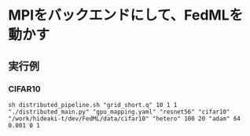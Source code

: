 # MPIをバックエンドにして、FedMLを動かす

## 実行例

### CIFAR10

    sh distributed_pipeline.sh "grid_short.q" 10 1 1 "./distributed_main.py" "gpu_mapping.yaml" "resnet56" "cifar10" "/work/hideaki-t/dev/FedML/data/cifar10" "hetero" 100 20 "adam" 64 0.001 0 1